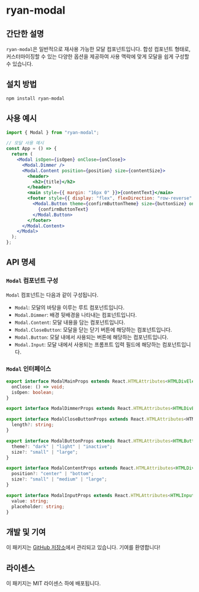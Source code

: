 # ryan-modal

## 간단한 설명

`ryan-modal`은 일반적으로 재사용 가능한 모달 컴포넌트입니다. 합성 컴포넌트 형태로, 커스터마이징할 수 있는 다양한 옵션을 제공하여 사용 맥락에 맞게 모달을 쉽게 구성할 수 있습니다.

## 설치 방법

```bash
npm install ryan-modal
```

## 사용 예시

```jsx
import { Modal } from "ryan-modal";

// 모달 사용 예시
const App = () => {
  return (
    <Modal isOpen={isOpen} onClose={onClose}>
      <Modal.Dimmer />
      <Modal.Content position={position} size={contentSize}>
        <header>
          <h2>{title}</h2>
        </header>
        <main style={{ margin: "16px 0" }}>{contentText}</main>
        <footer style={{ display: "flex", flexDirection: "row-reverse" }}>
          <Modal.Button theme={confirmButtonTheme} size={buttonSize} onClick={onModalButtonClick}>
            {confirmButtonText}
          </Modal.Button>
        </footer>
      </Modal.Content>
    </Modal>
  );
};
```

## API 명세

### `Modal` 컴포넌트 구성

`Modal` 컴포넌트는 다음과 같이 구성됩니다.

- `Modal`: 모달의 바탕을 이루는 루트 컴포넌트입니다.
- `Modal.Dimmer`: 배경 뒷배경을 나타내는 컴포넌트입니다.
- `Modal.Content`: 모달 내용을 담는 컴포넌트입니다.
- `Modal.CloseButton`: 모달을 닫는 닫기 버튼에 해당하는 컴포넌트입니다.
- `Modal.Button`: 모달 내에서 사용되는 버튼에 해당하는 컴포넌트입니다.
- `Modal.Input`: 모달 내에서 사용되는 프롬프트 입력 필드에 해당하는 컴포넌트입니다.

### `Modal` 인터페이스

```ts
export interface ModalMainProps extends React.HTMLAttributes<HTMLDivElement> {
  onClose: () => void;
  isOpen: boolean;
}

export interface ModalDimmerProps extends React.HTMLAttributes<HTMLDivElement> {}

export interface ModalCloseButtonProps extends React.HTMLAttributes<HTMLOrSVGElement> {
  length?: string;
}

export interface ModalButtonProps extends React.HTMLAttributes<HTMLButtonElement> {
  theme?: "dark" | "light" | "inactive";
  size?: "small" | "large";
}

export interface ModalContentProps extends React.HTMLAttributes<HTMLDivElement> {
  position?: "center" | "bottom";
  size?: "small" | "medium" | "large";
}

export interface ModalInputProps extends React.HTMLAttributes<HTMLInputElement> {
  value: string;
  placeholder: string;
}
```

## 개발 및 기여

이 패키지는 [GitHub 저장소](https://github.com/Parkhanyoung/react-modules)에서 관리되고 있습니다. 기여를 환영합니다!

## 라이센스

이 패키지는 MIT 라이센스 하에 배포됩니다.
